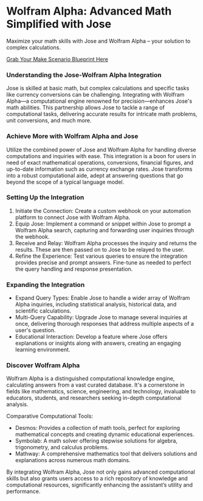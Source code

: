 Wolfram Alpha: Advanced Math Simplified with Jose
=================================================

Maximize your math skills with Jose and Wolfram Alpha – your solution to complex calculations.

[Grab Your Make Scenario Blueprint Here](https://v1.whalesyncusercontent.com/v1/58ca644a5fdcd091a2c112ba/7578937a60ad9cd9292076b9/64cdca609ab5000b069544ef/-JOSE--Wolfram.json)

### Understanding the Jose-Wolfram Alpha Integration

Jose is skilled at basic math, but complex calculations and specific tasks like currency conversions can be challenging. Integrating with Wolfram Alpha—a computational engine renowned for precision—enhances Jose's math abilities. This partnership allows Jose to tackle a range of computational tasks, delivering accurate results for intricate math problems, unit conversions, and much more.

### Achieve More with Wolfram Alpha and Jose

Utilize the combined power of Jose and Wolfram Alpha for handling diverse computations and inquiries with ease. This integration is a boon for users in need of exact mathematical operations, conversions, financial figures, and up-to-date information such as currency exchange rates. Jose transforms into a robust computational aide, adept at answering questions that go beyond the scope of a typical language model.

### Setting Up the Integration

1.  Initiate the Connection: Create a custom webhook on your automation platform to connect Jose with Wolfram Alpha.
2.  Equip Jose: Implement a command or snippet within Jose to prompt a Wolfram Alpha search, capturing and forwarding user inquiries through the webhook.
3.  Receive and Relay: Wolfram Alpha processes the inquiry and returns the results. These are then passed on to Jose to be relayed to the user.
4.  Refine the Experience: Test various queries to ensure the integration provides precise and prompt answers. Fine-tune as needed to perfect the query handling and response presentation.

### Expanding the Integration

*   Expand Query Types: Enable Jose to handle a wider array of Wolfram Alpha inquiries, including statistical analysis, historical data, and scientific calculations.
*   Multi-Query Capability: Upgrade Jose to manage several inquiries at once, delivering thorough responses that address multiple aspects of a user's question.
*   Educational Interaction: Develop a feature where Jose offers explanations or insights along with answers, creating an engaging learning environment.

### Discover Wolfram Alpha

Wolfram Alpha is a distinguished computational knowledge engine, calculating answers from a vast curated database. It's a cornerstone in fields like mathematics, science, engineering, and technology, invaluable to educators, students, and researchers seeking in-depth computational analysis.

Comparative Computational Tools:

*   Desmos: Provides a collection of math tools, perfect for exploring mathematical concepts and creating dynamic educational experiences.
*   Symbolab: A math solver offering stepwise solutions for algebra, trigonometry, and calculus problems.
*   Mathway: A comprehensive mathematics tool that delivers solutions and explanations across numerous math domains.

By integrating Wolfram Alpha, Jose not only gains advanced computational skills but also grants users access to a rich repository of knowledge and computational resources, significantly enhancing the assistant’s utility and performance.
